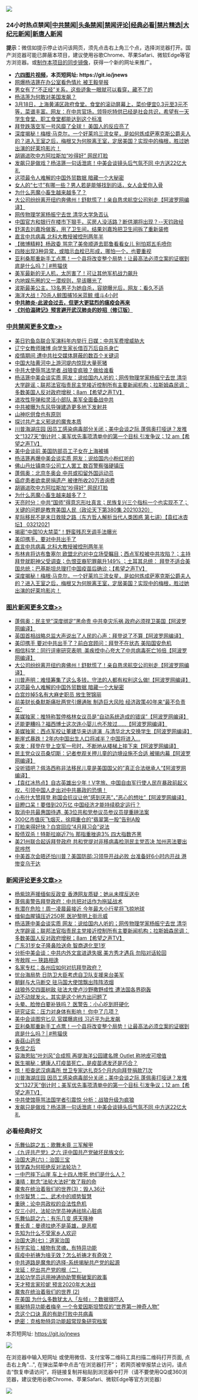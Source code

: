 ![](https://raw.githubusercontent.com/fqnews/bnews/master/64photo/fqnews-qr.jpg)

<div id="tt">
<h3>24小时热点禁闻|<a href="#%E4%B8%AD%E5%85%B1%E7%A6%81%E9%97%BB%E6%9B%B4%E5%A4%9A%E6%96%87%E7%AB%A0">中共禁闻</a>|<a href="#%E5%9B%BE%E7%89%87%E6%96%B0%E9%97%BB%E6%9B%B4%E5%A4%9A%E6%96%87%E7%AB%A0">头条禁闻</a>|<a href="#%E6%96%B0%E9%97%BB%E8%AF%84%E8%AE%BA%E6%9B%B4%E5%A4%9A%E6%96%87%E7%AB%A0">禁闻评论|<a href="#%E5%BF%85%E7%9C%8B%E7%BB%8F%E5%85%B8%E5%A5%BD%E6%96%87">经典必看|<a href="/video.md#%E7%A6%81%E7%89%87%E7%B2%BE%E9%80%89">禁片精选</a>|<a href="https://github.com/fqnews/djy/blob/master/gb/nf1351518.md#1">大纪元新闻</a>|<a href="https://github.com/fqnews/ntdtv/blob/master/gb/prog204.md#1">新唐人新闻</a></h3>
<div><b>提示：</b>微信如提示停止访问该网页，须先点击右上角三个点，选择浏览器打开。国产浏览器可能已屏蔽本项目，建议使用谷歌Chrome、苹果Safari、微软Edge等官方浏览器。或<a href="https://github.com/fqnews/bnews/blob/master/%E5%88%B6%E4%BD%9Cgit%E7%A6%81%E9%97%BB%E9%95%9C%E5%83%8F.md">制作本项目的同步镜像</a>，获得一个新的网址来推广。</div>
<ul>
<li><b><a href="http://d1.bdrive.tk/64.mp4" target="_blank">六四图片视频</a>，本页短网址: https://git.io/jnews</b></li>
<li><a href="/cbnews/20210321/1509287.md">网爆杨洁篪在办公室看色情片 被王毅举报</a></li>
<li><a href="/funmedia/20210321/1509328.md">男女有了“不正经”关系，这些迹象一眼就可以看穿，藏不了的</a></li>
<li><a href="/ssgc/20210321/1509364.md">杨洁箎为何敢对美国发飙？</a></li>
<li><a href="/bannedvideo/20210321/1509587.md">3月18日，上海黄浦区政府食堂。食堂的滚动屏幕上，菜价便宜0.3元至3元不等，菜谱丰富。网友：在中共官场，领导吃特供已经是社会共识，希望有一天学生食堂、职工食堂都能达到这个标准</a></li>
<li><a href="/comments/20210321/1509247.md">拜登跌落空军一号风靡了全球！ 美国人的反应亮了</a></li>
<li><a href="/comments/20210321/1509334.md">深度揭秘！梅根·马克尔，一个好莱坞三流女星，是如何炼成萨塞克斯公爵夫人的？进入王室之后，梅根又为何脱离王室，定居美国？实现中的梅根，胜过她出演的好莱坞影片！</a></li>
<li><a href="/cbnews/20210321/1509425.md">胡锡进吹中方阿拉斯加“吵得好” 网民打脸</a></li>
<li><a href="/comments/20210321/1509493.md">发飙只是做戏？杨洁篪一句话泄底！中美会谈镜头后气氛不同 中方送22亿大礼</a></li>
<li><a href="/topimagenews/20210321/1509389.md">这项最令人难解的中国外贸数据 暗藏一个大秘密</a></li>
<li><a href="/funmedia/20210321/1509568.md">女人的“七寸”有哪一些？男人若是能够找到的话，女人会爱你入骨</a></li>
<li><a href="/cbnews/20210321/1509424.md">为什么恶魔小畜生越来越多了？</a></li>
<li><a href="/topimagenews/20210321/1509565.md">大公司纷纷离开纽约奔佛州！舒默慌了！亲自恳求航空公司别走【阿波罗网编译】</a></li>
<li><a href="/cbnews/20210321/1509275.md">网传物理学家杨振宁去世 清华大学急否认</a></li>
<li><a href="/bannedvideo/20210321/1509645.md">中国官方和银行在楼市下狠手，买房人没活路？断供潮将出现？--天钧政经</a></li>
<li><a href="/yule/20210321/1509410.md">舒淇去刘嘉玲做客，用了卫生间，结果刘嘉玲把卫生间拆了重新装修</a></li>
<li><a href="/cbnews/20210321/1509354.md">直言中共病毒 北科大教授被控刑两年半</a></li>
<li><a href="/comments/20210321/1509464.md">【微博精粹】杨政委 骂完了美帝顺道去耶鲁看看女儿 别怕郑五毛喷你</a></li>
<li><a href="/comments/20210321/1509228.md">四肢出现3种异常，或暗示血栓已形成，哪怕一个，也要重视</a></li>
<li><a href="/comments/20210321/1509602.md">亚利桑那重新手工点票！一个县将改变整个局势！让最高法必须立案的证据到底是什么吗？│#熊猫侠</a></li>
<li><a href="/cnnews/20210321/1509483.md">美军最新的无人机，太厉害了！可让其他军机战力飙升</a></li>
<li><a href="/yule/20210321/1509381.md">内地娱乐圈的又一潜规则，早该曝光了</a></li>
<li><a href="/funmedia/20210321/1509313.md">波斯最美公主，13名男子为她自杀，容貌曝光后，网友：看久不适</a></li>
<li><a href="/cnnews/20210321/1509280.md">海洋大战！70杀人鲸围捕16米蓝鲸 缠斗4小时</a></li>
<li><b><a href="/comments/20200211/1275071.md" target="_blank">中共肺炎-此波会过去，但更大更猛烈的瘟疫会再来</a></b></li>
<li><b><a href="/comments/20200207/1272816.md" target="_blank">《刘伯温碑记》预言避开武汉肺炎的妙招（修订版）</a></b></li>
</ul>
</div>

<div class="catlist">
<h3><a href="/cbnews/" target="_blank">中共禁闻</a><span><a href="/cbnews/" target="_blank" rel="nofollow">更多文章>></a></span></h3>
<ul>
<li><a href="/cbnews/20210321/1509763.md" target="_blank">美日钓鱼岛联合军演料年内举行 日媒：中共军费增威胁大</a></li>
<li><a href="/cbnews/20210321/1509762.md" target="_blank">辽宁女教师赌博 向学生家长借百万后自杀身亡</a></li>
<li><a href="/cbnews/20210321/1509748.md" target="_blank">疫情期间 遭中共社交媒体屏蔽的数百个关键词</a></li>
<li><a href="/cbnews/20210321/1509735.md" target="_blank">中国大陆黄河中上游河堤内惊现大量死猪</a></li>
<li><a href="/cbnews/20210321/1509728.md" target="_blank">中共大使辱骂法学者 战狼变疯狼？做给谁看</a></li>
<li><a href="/comments/20210321/1509708.md" target="_blank">杨洁篪中美会谈实质 网友：说给国内人听的；网传物理学家杨振宁去世 清华大学辟谣；联邦法官指责民主党接近控制所有主要新闻机构；拉斯姆森民调：多数美国人反对政府增税；8am【希望之声TV】</a></li>
<li><a href="/cbnews/20210321/1509677.md" target="_blank">进攻性导弹和灵活小部队 美军全面备战中共</a></li>
<li><a href="/cbnews/20210321/1509676.md" target="_blank">中共被曝为东风导弹建造更多地下发射井</a></li>
<li><a href="/cbnews/20210321/1509591.md" target="_blank">山神吃供食也有原则</a></li>
<li><a href="/cbnews/20210321/1509512.md" target="_blank">探讨共产主义邪说的魔鬼本质</a></li>
<li><a href="/comments/20210321/1509509.md" target="_blank">川普海湖庄园 因员工感染病毒部分关闭；美中会谈之际 蓬佩奥打哑谜？发推文“1327天”倒计时；美军优先事项清单中的第一个目标 引发争议；12 am【希望之声TV】</a></li>
<li><a href="/cbnews/20210321/1509496.md" target="_blank">美中会谈前 美国防部员工子女在上海被捕</a></li>
<li><a href="/cbnews/20210321/1509457.md" target="_blank">杨洁篪再爆中美会谈实质 网友：说给国内小粉红听的</a></li>
<li><a href="/cbnews/20210321/1509456.md" target="_blank">佛山丹灶镇南华公司工人罢工 数百警察强硬镇压</a></li>
<li><a href="/cbnews/20210321/1509427.md" target="_blank">蓬佩奥：北京冬奥会 中共或扣留外国运动员</a></li>
<li><a href="/cbnews/20210321/1509426.md" target="_blank">癌症患者欲卖房捐遗产 被律所收20万咨询费</a></li>
<li><a href="/cbnews/20210321/1509425.md" target="_blank">胡锡进吹中方阿拉斯加“吵得好” 网民打脸</a></li>
<li><a href="/cbnews/20210321/1509424.md" target="_blank">为什么恶魔小畜生越来越多了？</a></li>
<li><a href="/cbnews/20210321/1509419.md" target="_blank">天亮时分：中共“国师”得意忘形吐真言；民族复兴三个指标一个也实现不了；关键的问题是教育美国人民（政论天下第380集 20210320）</a></li>
<li><a href="/comments/20210321/1509387.md" target="_blank">星际移民不是末日救赎之路（东方哲人解析当代人类困惑  第七讲）【袁红冰杏坛】 03212021</a></li>
<li><a href="/cbnews/20210321/1509366.md" target="_blank">揭密“中国10大禁菜”！野蛮残忍烹调手法曝光</a></li>
<li><a href="/cbnews/20210321/1509357.md" target="_blank">美印携手，要对中共出手了</a></li>
<li><a href="/cbnews/20210321/1509354.md" target="_blank">直言中共病毒 北科大教授被控刑两年半</a></li>
<li><a href="/comments/20210321/1509337.md" target="_blank">布林肯将访布鲁塞尔 欧盟北约对中立场受瞩目；西点军校被中共攻陷？；主持拜登就职神父受调查；仇恨亚裔犯罪飙升149% ；土耳其总统： 拜登不适合美国总统；巴基斯坦总理打中国疫苗后确诊；【希望之声TV】</a></li>
<li><a href="/comments/20210321/1509334.md" target="_blank">深度揭秘！梅根·马克尔，一个好莱坞三流女星，是如何炼成萨塞克斯公爵夫人的？进入王室之后，梅根又为何脱离王室，定居美国？实现中的梅根，胜过她出演的好莱坞影片！</a></li>

</ul>
</div>
<div class="catlist">
<h3><a href="/topimagenews/" target="_blank">图片新闻</a><span><a href="/topimagenews/" target="_blank" rel="nofollow">更多文章>></a></span></h3>
<ul>
<li><a href="/topimagenews/20210321/1509733.md" target="_blank">蓬佩奥：民主党&#8221;深度绑定&#8221;黑命贵 中共幸灾乐祸 政府必须捍卫美国【阿波罗网编译】</a></li>
<li><a href="/topimagenews/20210321/1509717.md" target="_blank">英国首相战略总监大声说出了人民的心声：拜登说了不算【阿波罗网编译】</a></li>
<li><a href="/topimagenews/20210321/1509675.md" target="_blank">美印携手 要对中共出手了？前白宫顾问：拜登不在状态 美陷国安危机</a></li>
<li><a href="/topimagenews/20210321/1509673.md" target="_blank">相信科学：同行评审研究表明  美疾控中心夸大了中共病毒死亡16倍【阿波罗网编译】</a></li>
<li><a href="/topimagenews/20210321/1509565.md" target="_blank">大公司纷纷离开纽约奔佛州！舒默慌了！亲自恳求航空公司别走【阿波罗网编译】</a></li>
<li><a href="/topimagenews/20210321/1509501.md" target="_blank">川普声明：难怪筹集了这么多钱，守法的人都有权利这么做!【阿波罗网编译】</a></li>
<li><a href="/topimagenews/20210321/1509389.md" target="_blank">这项最令人难解的中国外贸数据 暗藏一个大秘密</a></li>
<li><a href="/topimagenews/20210321/1509339.md" target="_blank">白宫炒掉5名有大麻史职员 放生贺锦丽</a></li>
<li><a href="/topimagenews/20210321/1509255.md" target="_blank">前美财长桑默斯痛批两党引爆通胀 制造巨大风险 经济政策40年来“最不负责任”</a></li>
<li><a href="/topimagenews/20210320/1509150.md" target="_blank">美媒独家：推特称暂停格林女议员是“自动系统造成的错误”【阿波罗网编译】</a></li>
<li><a href="/topimagenews/20210320/1509048.md" target="_blank">还能更糟吗？福西博士这次连小婴儿也不放过……【阿波罗网编译】</a></li>
<li><a href="/topimagenews/20210320/1508995.md" target="_blank">美媒独家：西点军校让董建华来访讲演  与清华北大交换学生【阿波罗网编译】</a></li>
<li><a href="/topimagenews/20210320/1508861.md" target="_blank">断崖式暴跌！2年内中国出生人口将减半？中国将进入…</a></li>
<li><a href="/topimagenews/20210320/1508661.md" target="_blank">突发：拜登在登上空军一号时，不断地从楼梯上摔下来【阿波罗网编译】</a></li>
<li><a href="/topimagenews/20210319/1508437.md" target="_blank">民主党众议员桑切斯：记者参观关押儿童的边境设施不合适 被揭内幕【阿波罗网编译】</a></li>
<li><a href="/topimagenews/20210319/1508409.md" target="_blank">没听错吧？佩洛西称非法移民儿童是美国国父的&#8221;真正合法继承人“【阿波罗网编译】</a></li>
<li><a href="/comments/20210319/1504146.md" target="_blank">【袁红冰热点】自古英雄出少年！V字旅、中国自由军行使人民在暴政前起义权，引领中国人走出对中共暴政的恐惧！</a></li>
<li><a href="/topimagenews/20210319/1508277.md" target="_blank">小布什大赞拜登 称国会抗议让他&#8221;感到厌恶&#8221;，&#8221;恶心的想吐&#8221;【阿波罗网编译】</a></li>
<li><a href="/topimagenews/20210319/1508105.md" target="_blank">目瞪口呆！要借到20万亿 中国经济才能持续稳定运行？</a></li>
<li><a href="/topimagenews/20210319/1508104.md" target="_blank">取消中共最惠国待遇, 美3位共和党参议员参议员提重磅法案</a></li>
<li><a href="/topimagenews/20210319/1508086.md" target="_blank">300亿市值灰飞烟灭，徐翔重仓的“翡翠第一股”告别A股</a></li>
<li><a href="/topimagenews/20210319/1508066.md" target="_blank">打脸来得好快？白宫回应“4月拜习会”说法</a></li>
<li><a href="/topimagenews/20210319/1508021.md" target="_blank">股债双杀！特斯拉崩近7％ 那指重挫逾3% 四大指数齐黑</a></li>
<li><a href="/topimagenews/20210319/1508000.md" target="_blank">美21州联合起诉拜登政府 共和党提对非移病毒检测民主党否决 加州恶法要出民哗然</a></li>
<li><a href="/topimagenews/20210319/1507978.md" target="_blank">中美首次会晤还怕川普？美国防部:习领导开战必败 台准备好6小时内开战 港惨变乌干达</a></li>

</ul>
</div>
<div class="catlist">
<h3><a href="/comments/" target="_blank">新闻评论</a><span><a href="/comments/" target="_blank" rel="nofollow">更多文章>></a></span></h3>
<ul>
<li><a href="/comments/20210321/1509760.md" target="_blank">杨紫琼声援缅甸反政变 香港网友质疑：她从未撑反送中</a></li>
<li><a href="/comments/20210321/1509758.md" target="_blank">蓬佩奥警告拜登政府：中共把对话作为拖延战术</a></li>
<li><a href="/comments/20210321/1509742.md" target="_blank">有潜在危险！周一凌晨最接近 今年最大小行星将飞掠地球</a></li>
<li><a href="/comments/20210321/1509739.md" target="_blank">缅甸血腥镇压近250死 医护黎明上街示威</a></li>
<li><a href="/comments/20210321/1509708.md" target="_blank">杨洁篪中美会谈实质 网友：说给国内人听的；网传物理学家杨振宁去世 清华大学辟谣；联邦法官指责民主党接近控制所有主要新闻机构；拉斯姆森民调：多数美国人反对政府增税；8am【希望之声TV】</a></li>
<li><a href="/comments/20210321/1509695.md" target="_blank">广东31岁女子隆鼻险送命 智商退化至1岁</a></li>
<li><a href="/comments/20210321/1509688.md" target="_blank">分析中美会谈：中共内外文宣进退失据 美方秀才遇兵 勿陷对话轮回</a></li>
<li><a href="/comments/20210321/1509687.md" target="_blank">岑敖晖 — 狭路相逢</a></li>
<li><a href="/comments/20210321/1509678.md" target="_blank">名家专栏：各州应如何对抗拜登政府？</a></li>
<li><a href="/comments/20210321/1509651.md" target="_blank">忧台海局势 日防卫大臣考虑自卫队支援来台美军</a></li>
<li><a href="/comments/20210321/1509650.md" target="_blank">朝鲜与大马断交 驻马国大使馆飘出阵阵浓烟</a></li>
<li><a href="/comments/20210321/1509636.md" target="_blank">战狼外交四面树敌 驻法大使卢沙野撒野成性 遭法国各界砲轰</a></li>
<li><a href="/comments/20210321/1509623.md" target="_blank">动不动就发火，其实是这个地方出问题了</a></li>
<li><a href="/comments/20210321/1509622.md" target="_blank">头晕、脸惨白要补铁吗？ 医警告：小心吃到肝硬化</a></li>
<li><a href="/comments/20210321/1509621.md" target="_blank">研究证实：压力对身体有影响！ 你中了几项？</a></li>
<li><a href="/comments/20210321/1509604.md" target="_blank">美中会谈图穷匕见 官媒曝底线 习近平为此发飙</a></li>
<li><a href="/comments/20210321/1509602.md" target="_blank">亚利桑那重新手工点票！一个县将改变整个局势！让最高法必须立案的证据到底是什么吗？│#熊猫侠</a></li>
<li><a href="/comments/20210321/1509588.md" target="_blank">香菇山药煲</a></li>
<li><a href="/comments/20210321/1509522.md" target="_blank">失信之后</a></li>
<li><a href="/comments/20210321/1509521.md" target="_blank">容海恩贴“叶刘风”合成照 再提海洋公园建名牌 Outlet 称地皮可增值</a></li>
<li><a href="/comments/20210321/1509519.md" target="_blank">医生揭秘：健康人打疫苗死亡，是疫苗诱发还是巧合？</a></li>
<li><a href="/comments/20210321/1509511.md" target="_blank">惊！拒查武汉病毒所 世卫专家达扎克5个月内向拜登捐款71次</a></li>
<li><a href="/comments/20210321/1509509.md" target="_blank">川普海湖庄园 因员工感染病毒部分关闭；美中会谈之际 蓬佩奥打哑谜？发推文“1327天”倒计时；美军优先事项清单中的第一个目标 引发争议；12 am【希望之声TV】</a></li>
<li><a href="/comments/20210321/1509499.md" target="_blank">中共使馆辱骂法国学者引震惊 分析：战狼升级为疯狼</a></li>
<li><a href="/comments/20210321/1509493.md" target="_blank">发飙只是做戏？杨洁篪一句话泄底！中美会谈镜头后气氛不同 中方送22亿大礼</a></li>

</ul>
</div>

<div class="catlist">
<h3>必看经典好文</h3>
<ul>
<li><a href="/tculture/20170715/791820.md" target="_blank">乐舞仙踪之五：歌舞未竟 三军解甲</a></li>
<li><a href="/bookonline/20131116/201050.md" target="_blank">《九评共产党》之六 评中国共产党破坏民族文化</a></li>
<li><a href="/cbnews/20180312/913459.md" target="_blank">治国大道(六)：治国三宝</a></li>
<li><a href="/comments/20210123/1473430.md" target="_blank">钱学森为何拒绝反对法轮功？</a></li>
<li><a href="/cbnews/20200611/1343057.md" target="_blank">一中巴摔下山崖 车上十四人惨死 他们是什么人？</a></li>
<li><a href="/comments/20210312/1502968.md" target="_blank">潘晴：默念“法轮大法好”救了我的命</a></li>
<li><a href="/topimagenews/20180521/945342.md" target="_blank">魔鬼在统治着我们的世界(3)：毁人36计</a></li>
<li><a href="/comments/20200605/783249.md" target="_blank">中华智慧：二、武术中的顺势智慧</a></li>
<li><a href="/comments/20200705/783271.md" target="_blank">重磅：论中共政权的合法性危机</a></li>
<li><a href="/health/20170626/780270.md" target="_blank">仅三小时，法轮功学员神通祛除心脏病</a></li>
<li><a href="/tculture/20190101/792146.md" target="_blank">乐舞仙踪之六：有乐几变 感天降神</a></li>
<li><a href="/comments/20180726/727420.md" target="_blank">曹长青：曼德拉绝不是英雄，是恶棍</a></li>
<li><a href="/comments/20200620/1346848.md" target="_blank">先知为什么不受家乡人欢迎</a></li>
<li><a href="/cbnews/20190424/913985.md" target="_blank">治国大道(七)：道家治国</a></li>
<li><a href="/comments/20200605/783205.md" target="_blank">科学实验：植物有灵魂，有特异功能</a></li>
<li><a href="/comments/20200502/1322275.md" target="_blank">瘟疫中祈祷为啥无效？怎么祈祷才有奇效？</a></li>
<li><a href="/comments/20181209/1044543.md" target="_blank">中共道路是魔鬼的选择-系统揭秘共产党的起源</a></li>
<li><a href="/comments/20200928/1404653.md" target="_blank">龙延：挖出共产党的根（二）</a></li>
<li><a href="/cbnews/20170626/780479.md" target="_blank">法轮功学员运用神通协助警察破案的故事</a></li>
<li><a href="/topimagenews/20200513/1327828.md" target="_blank">天才预言家珍妮 预言2020年大决战</a></li>
<li><a href="/topimagenews/20180520/944940.md" target="_blank">魔鬼在统治着我们的世界 (2)</a></li>
<li><a href="/comments/20200427/1319933.md" target="_blank">在美国 为什么多数犹太人「左倾」？数据很吓人</a></li>
<li><a href="/cnnews/20210317/1506463.md" target="_blank">揭秘特异功能者梅辛 一个令爱因斯坦赞叹的“世界第一神奇人物”</a></li>
<li><a href="/comments/20200707/1357090.md" target="_blank">念这个口诀 真的有助打败中共病毒</a></li>
<li><a href="/comments/20200705/783265.md" target="_blank">绝密：克格勃特异功能超常现象研究档案</a></li>

</ul>
</div>

本页短网址: https://git.io/jnews

![](https://raw.githubusercontent.com/fqnews/bnews/master/64photo/fqnews-qr.jpg)

在浏览器中输入短网址 或使用微信、支付宝等二维码工具扫描二维码打开页面, 点击右上角"...", 在弹出菜单中点击“在浏览器打开”； 若网页被举报禁止访问，请点击“恢复申请访问”，将链接复制并粘贴到浏览器中打开（请不要使用QQ或360浏览器，建议使用谷歌Chrome、苹果Safari、微软Edge等官方浏览器）

![](https://raw.githubusercontent.com/fqnews/bnews/master/64photo/wx.jpg)